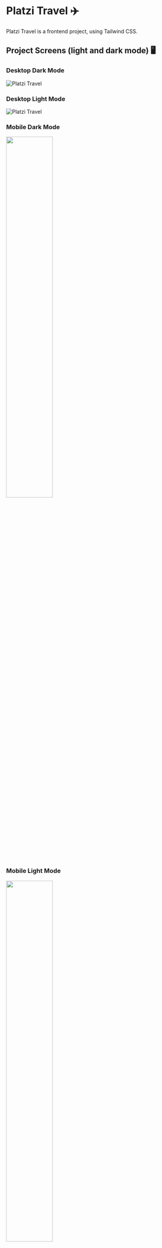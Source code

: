 # Platzi Travel ✈️
Platzi Travel is a frontend project, using Tailwind CSS.

## Project Screens (light and dark mode) 🖥️
### Desktop Dark Mode
![Platzi Travel](https://github.com/tonybarquera/Platzi-Travel/blob/main/public/img/desktop-dark.webp)

### Desktop Light Mode
![Platzi Travel](https://github.com/tonybarquera/Platzi-Travel/blob/main/public/img/desktop-light.webp)

<div>
  <div width='50%'>
    <h3>Mobile Dark Mode</h3>
    <img src="https://github.com/tonybarquera/Platzi-Travel/blob/main/public/img/mobile-dark.webp" width='50%'>
  </div>
  <div width='50%'>
    <h3>Mobile Light Mode</h3>
    <img src="https://github.com/tonybarquera/Platzi-Travel/blob/main/public/img/mobile-light.webp" width='50%'>
  </div>
</div>